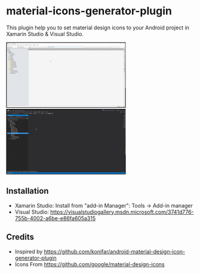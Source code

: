 # material-icons-generator-plugin
This plugin help you to set material design icons to your Android project in Xamarin Studio & Visual Studio.

![alt tag](https://raw.githubusercontent.com/interisti/material-icons-generator-plugin/master/screens/Xamarin%20Studio%20Sample.gif)
![alt tag](https://raw.githubusercontent.com/interisti/material-icons-generator-plugin/master/screens/Visual%20Studio%20Sample.gif)

## Installation
* Xamarin Studio: Install from "add-in Manager": Tools -> Add-in manager
* Visual Studio: https://visualstudiogallery.msdn.microsoft.com/3741d776-755b-4002-a6be-e86fa605a315


## Credits
* Inspired by https://github.com/konifar/android-material-design-icon-generator-plugin
* Icons From https://github.com/google/material-design-icons
